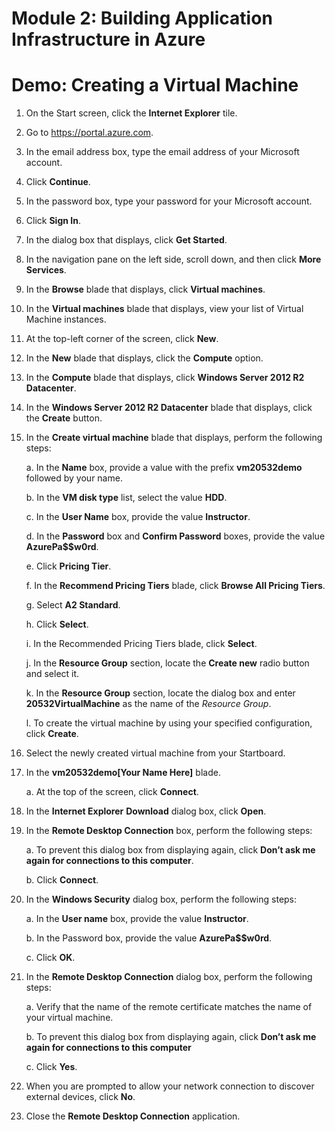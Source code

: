 # Module 2: Building Application Infrastructure in Azure

# Demo: Creating a Virtual Machine

1.  On the Start screen, click the **Internet Explorer** tile.

1.  Go to https://portal.azure.com.

1.  In the email address box, type the email address of your Microsoft account.

1.  Click **Continue**.

1.  In the password box, type your password for your Microsoft account.

1.  Click **Sign In**.

1.  In the dialog box that displays, click **Get Started**.

1.  In the navigation pane on the left side, scroll down, and then click **More Services**.

1.  In the **Browse** blade that displays, click **Virtual machines**.

1. In the **Virtual machines** blade that displays, view your list of Virtual Machine instances.

1. At the top-left corner of the screen, click **New**.

1. In the **New** blade that displays, click the **Compute** option.

1. In the **Compute** blade that displays, click **Windows Server 2012 R2 Datacenter**.

1. In the **Windows Server 2012 R2 Datacenter** blade that displays, click the **Create** button.

1. In the **Create virtual machine** blade that displays, perform the following steps:

	a.  In the **Name** box, provide a value with the prefix **vm20532demo** followed by your name.

	b. In the **VM disk type** list, select the value **HDD**.

	c.  In the **User Name** box, provide the value **Instructor**.

	d.  In the **Password** box and **Confirm Password** boxes, provide the value **AzurePa$$w0rd**.

	e.  Click **Pricing Tier**.

	f.  In the **Recommend Pricing Tiers** blade, click **Browse All Pricing Tiers**.

	g.  Select **A2 Standard**.

	h.  Click **Select**.

	i.  In the Recommended Pricing Tiers blade, click **Select**.

	j.	In the **Resource Group** section, locate the **Create new** radio button and select it.

	k. 	In the **Resource Group** section, locate the dialog box and enter **20532VirtualMachine** as the name of the *Resource Group*.

	l.  To create the virtual machine by using your specified configuration, click **Create**.

1.  Select the newly created virtual machine from your Startboard.

1.  In the **vm20532demo[Your Name Here]** blade.

	a.  At the top of the screen, click **Connect**.

1.  In the **Internet Explorer** **Download** dialog box, click **Open**.

1.  In the **Remote Desktop Connection** box, perform the following steps:

	a.  To prevent this dialog box from displaying again, click **Don’t ask me again for connections to this computer**.

	b.  Click **Connect**.

1.  In the **Windows Security** dialog box, perform the following steps:

	a.  In the **User name** box, provide the value **Instructor**.

	b.  In the Password box, provide the value **AzurePa$$w0rd**.

	c.  Click **OK**.

1.  In the **Remote Desktop Connection** dialog box, perform the following steps:

	a.  Verify that the name of the remote certificate matches the name of your virtual machine.

	b.  To prevent this dialog box from displaying again, click **Don’t ask me again for connections to this computer**

	c.  Click **Yes**.

1.  When you are prompted to allow your network connection to discover external devices, click **No**.

1.  Close the **Remote Desktop Connection** application.
